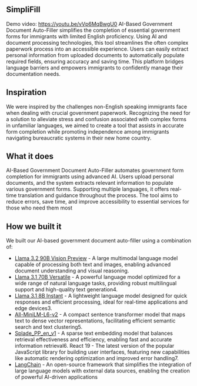 ## SimpliFill

Demo video: https://youtu.be/vVp6MqBwgU0
AI-Based Government Document Auto-Filler simplifies the completion of essential government forms for immigrants with limited English proficiency. Using AI and document processing technologies, this tool streamlines the often complex paperwork process into an accessible experience. Users can easily extract personal information from uploaded documents to automatically populate required fields, ensuring accuracy and saving time. This platform bridges language barriers and empowers immigrants to confidently manage their documentation needs.

## Inspiration
We were inspired by the challenges non-English speaking immigrants face when dealing with crucial government paperwork. Recognizing the need for a solution to alleviate stress and confusion associated with complex forms in unfamiliar languages, we aimed to create a tool that assists in accurate form completion while promoting independence among immigrants navigating bureaucratic systems in their new home country.

## What it does
AI-Based Government Document Auto-Filler automates government form completion for immigrants using advanced AI. Users upload personal documents, and the system extracts relevant information to populate various government forms. Supporting multiple languages, it offers real-time translation and guidance throughout the process. The tool aims to reduce errors, save time, and improve accessibility to essential services for those who need them most

## How we built it
We built our AI-based government document auto-filler using a combination of:
* [Llama 3.2 90B Vision Preview](https://huggingface.co/meta-llama/Llama-3.2-90B-Vision) - A large multimodal language model capable of processing both text and images, enabling advanced document understanding and visual reasoning.
* [Llama 3.1 70B Versatile](https://huggingface.co/meta-llama/Llama-3.1-70B) - A powerful language model optimized for a wide range of natural language tasks, providing robust multilingual support and high-quality text generation4.
* [Llama 3.1 8B Instant](https://huggingface.co/meta-llama/Llama-3.1-8B) - A lightweight language model designed for quick responses and efficient processing, ideal for real-time applications and edge devices3.
* [All-MiniLM-L6-v2](https://huggingface.co/sentence-transformers/all-MiniLM-L6-v2) - A compact sentence transformer model that maps text to dense vector representations, facilitating efficient semantic search and text clustering5.
* [Splade_PP_en_v1](https://huggingface.co/prithivida/Splade_PP_en_v1) - A sparse text embedding model that balances retrieval effectiveness and efficiency, enabling fast and accurate information retrieval6.
React 19 - The latest version of the popular JavaScript library for building user interfaces, featuring new capabilities like automatic rendering optimization and improved error handling7.
* [LangChain](https://langchain.com/) - An open-source framework that simplifies the integration of large language models with external data sources, enabling the creation of powerful AI-driven applications
